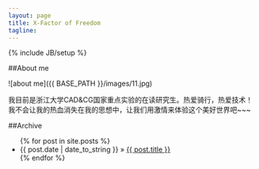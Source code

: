 ```yaml
---
layout: page
title: X-Factor of Freedom
tagline: 
---
```

{% include JB/setup %}

##About me

![about me]({{ BASE_PATH }}/images/11.jpg)

我目前是浙江大学CAD&CG国家重点实验的在读研究生。热爱骑行，热爱技术！我不会让我的热血消失在我的思想中，让我们用激情来体验这个美好世界吧~~~

##Archive

<ul class="posts">
  {% for post in site.posts %}
    <li><span>{{ post.date | date_to_string }}</span> &raquo; <a href="{{ BASE_PATH }}{{ post.url }}">{{ post.title }}</a></li>
  {% endfor %}
</ul>
